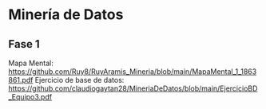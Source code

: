 # Minería de Datos

## Fase 1

Mapa Mental: https://github.com/Ruy8/RuyAramis_Mineria/blob/main/MapaMental_1_1863861.pdf
Ejercicio de base de datos: https://github.com/claudiogaytan28/MineriaDeDatos/blob/main/EjercicioBD_Equipo3.pdf
